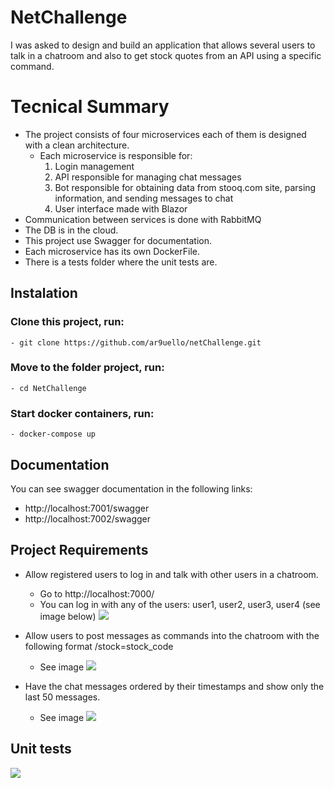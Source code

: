 
# NetChallenge

I was asked to design and build an application that allows several users to talk in a chatroom and also to get stock quotes
from an API using a specific command.

# Tecnical Summary

- The project consists of four microservices each of them is designed with a clean architecture. 
  - Each microservice is responsible for:
    1. Login management
    2. API responsible for managing chat messages
    3. Bot responsible for obtaining data from stooq.com site, parsing information, and sending messages to chat
    4. User interface made with Blazor
- Communication between services is done with RabbitMQ
- The DB is in the cloud. 
- This project use Swagger for documentation. 
- Each microservice has its own DockerFile. 
- There is a tests folder where the unit tests are. 

## Instalation

### Clone this project, run:
    - git clone https://github.com/ar9uello/netChallenge.git

### Move to the folder project, run:
    - cd NetChallenge

### Start docker containers, run:
    - docker-compose up

## Documentation

You can see swagger documentation in the following links:
- http://localhost:7001/swagger
- http://localhost:7002/swagger

## Project Requirements

- Allow registered users to log in and talk with other users in a chatroom.
  - Go to http://localhost:7000/
  - You can log in with any of the users: user1, user2, user3, user4 (see image below)
![](./img/Image1.png)

- Allow users to post messages as commands into the chatroom with the following format
/stock=stock_code
  - See image
![](./img/Image2.png)

- Have the chat messages ordered by their timestamps and show only the last 50 messages.
  - See image
![](./img/Image3.png)

## Unit tests

![](./img/xUnit.png)
